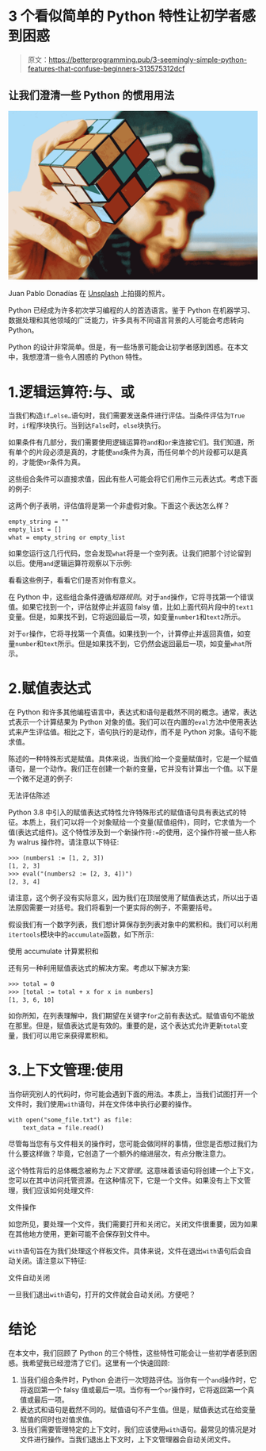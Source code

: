 # 3 个看似简单的 Python 特性让初学者感到困惑

> 原文：<https://betterprogramming.pub/3-seemingly-simple-python-features-that-confuse-beginners-313575312dcf>

## 让我们澄清一些 Python 的惯用用法

![](img/3bcff1a958b2322c32f6876036f42aa8.png)

Juan Pablo Donadías 在 [Unsplash](https://unsplash.com?utm_source=medium&utm_medium=referral) 上拍摄的照片。

Python 已经成为许多初次学习编程的人的首选语言。鉴于 Python 在机器学习、数据处理和其他领域的广泛能力，许多具有不同语言背景的人可能会考虑转向 Python。

Python 的设计非常简单。但是，有一些场景可能会让初学者感到困惑。在本文中，我想澄清一些令人困惑的 Python 特性。

# 1.逻辑运算符:与、或

当我们构造`if…else…`语句时，我们需要发送条件进行评估。当条件评估为`True`时，`if`程序块执行。当到达`False`时，`else`块执行。

如果条件有几部分，我们需要使用逻辑运算符`and`和`or`来连接它们。我们知道，所有单个的片段必须是真的，才能使`and`条件为真，而任何单个的片段都可以是真的，才能使`or`条件为真。

这些组合条件可以直接求值，因此有些人可能会将它们用作三元表达式。考虑下面的例子:

这两个例子表明，评估值将是第一个非虚假对象。下面这个表达怎么样？

```
empty_string = ""
empty_list = []
what = empty_string or empty_list
```

如果您运行这几行代码，您会发现`what`将是一个空列表。让我们把那个讨论留到以后。使用`and`逻辑运算符观察以下示例:

看看这些例子，看看它们是否对你有意义。

在 Python 中，这些组合条件遵循*短路规则*。对于`and`操作，它将寻找第一个错误值。如果它找到一个，评估就停止并返回 falsy 值，比如上面代码片段中的`text1`变量。但是，如果找不到，它将返回最后一项，如变量`number1`和`text2`所示。

对于`or`操作，它将寻找第一个真值。如果找到一个，计算停止并返回真值，如变量`number`和`text`所示。但是如果找不到，它仍然会返回最后一项，如变量`what`所示。

# 2.赋值表达式

在 Python 和许多其他编程语言中，表达式和语句是截然不同的概念。通常，表达式表示一个计算结果为 Python 对象的值。我们可以在内置的`eval`方法中使用表达式来产生评估值。相比之下，语句执行的是动作，而不是 Python 对象。语句不能求值。

陈述的一种特殊形式是赋值。具体来说，当我们给一个变量赋值时，它是一个赋值语句，是一个动作。我们正在创建一个新的变量，它并没有计算出一个值。以下是一个微不足道的例子:

无法评估陈述

Python 3.8 中引入的赋值表达式特性允许特殊形式的赋值语句具有表达式的特征。本质上，我们可以将一个对象赋给一个变量(赋值组件)，同时，它求值为一个值(表达式组件)。这个特性涉及到一个新操作符`:=`的使用，这个操作符被一些人称为 walrus 操作符。请注意以下特征:

```
>>> (numbers1 := [1, 2, 3])
[1, 2, 3]
>>> eval("(numbers2 := [2, 3, 4])")
[2, 3, 4]
```

请注意，这个例子没有实际意义，因为我们在顶层使用了赋值表达式，所以出于语法原因需要一对括号。我们将看到一个更实际的例子，不需要括号。

假设我们有一个数字列表，我们想计算保存到列表对象中的累积和。我们可以利用`itertools`模块中的`accumulate`函数，如下所示:

使用 accumulate 计算累积和

还有另一种利用赋值表达式的解决方案。考虑以下解决方案:

```
>>> total = 0
>>> [total := total + x for x in numbers]
[1, 3, 6, 10]
```

如你所知，在列表理解中，我们期望在关键字`for`之前有表达式。赋值语句不能放在那里。但是，赋值表达式是有效的。重要的是，这个表达式允许更新`total`变量，我们可以用它来获得累积和。

# 3.上下文管理:使用

当你研究别人的代码时，你可能会遇到下面的用法。本质上，当我们试图打开一个文件时，我们使用`with`语句，并在文件体中执行必要的操作。

```
with open("some_file.txt") as file:
    text_data = file.read()
```

尽管每当您有与文件相关的操作时，您可能会做同样的事情，但您是否想过我们为什么要这样做？毕竟，它创造了一个额外的缩进层次，有点分散注意力。

这个特性背后的总体概念被称为*上下文管理*。这意味着该语句将创建一个上下文，您可以在其中访问托管资源。在这种情况下，它是一个文件。如果没有上下文管理，我们应该如何处理文件:

文件操作

如您所见，要处理一个文件，我们需要打开和关闭它。关闭文件很重要，因为如果在其他地方使用，更新可能不会保存到文件中。

`with`语句旨在为我们处理这个样板文件。具体来说，文件在退出`with`语句后会自动关闭。请注意以下特征:

文件自动关闭

一旦我们退出`with`语句，打开的文件就会自动关闭。方便吧？

# 结论

在本文中，我们回顾了 Python 的三个特性，这些特性可能会让一些初学者感到困惑。我希望我已经澄清了它们。这里有一个快速回顾:

1.  当我们组合条件时，Python 会进行一次短路评估。当你有一个`and`操作时，它将返回第一个 falsy 值或最后一项。当你有一个`or`操作时，它将返回第一个真值或最后一项。
2.  表达式和语句是截然不同的。赋值语句不产生值。但是，赋值表达式在给变量赋值的同时也对值求值。
3.  当我们需要管理特定的上下文时，我们应该使用`with`语句。最常见的情况是对文件进行操作。当我们退出上下文时，上下文管理器会自动关闭文件。